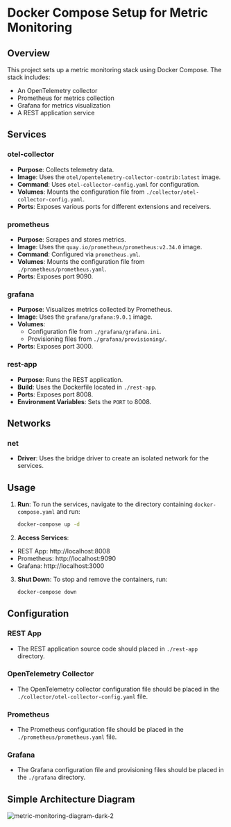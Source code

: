 ﻿# Docker Compose Setup for Metric Monitoring

## Overview

This project sets up a metric monitoring stack using Docker Compose. The stack includes:
- An OpenTelemetry collector
- Prometheus for metrics collection
- Grafana for metrics visualization
- A REST application service

## Services

### otel-collector
- **Purpose**: Collects telemetry data.
- **Image**: Uses the `otel/opentelemetry-collector-contrib:latest` image.
- **Command**: Uses `otel-collector-config.yaml` for configuration.
- **Volumes**: Mounts the configuration file from `./collector/otel-collector-config.yaml`.
- **Ports**: Exposes various ports for different extensions and receivers.

### prometheus
- **Purpose**: Scrapes and stores metrics.
- **Image**: Uses the `quay.io/prometheus/prometheus:v2.34.0` image.
- **Command**: Configured via `prometheus.yml`.
- **Volumes**: Mounts the configuration file from `./prometheus/prometheus.yaml`.
- **Ports**: Exposes port 9090.

### grafana
- **Purpose**: Visualizes metrics collected by Prometheus.
- **Image**: Uses the `grafana/grafana:9.0.1` image.
- **Volumes**: 
  - Configuration file from `./grafana/grafana.ini`.
  - Provisioning files from `./grafana/provisioning/`.
- **Ports**: Exposes port 3000.

### rest-app
- **Purpose**: Runs the REST application.
- **Build**: Uses the Dockerfile located in `./rest-app`.
- **Ports**: Exposes port 8008.
- **Environment Variables**: Sets the `PORT` to 8008.

## Networks

### net
- **Driver**: Uses the bridge driver to create an isolated network for the services.

## Usage

1. **Run**: To run the services, navigate to the directory containing `docker-compose.yaml` and run:
   ```sh
   docker-compose up -d
   ```

2. **Access Services**:
- REST App: http://localhost:8008
- Prometheus: http://localhost:9090
- Grafana: http://localhost:3000

3. **Shut Down**: To stop and remove the containers, run:
   ```sh
   docker-compose down
   ```

## Configuration

### REST App
- The REST application source code should placed in `./rest-app` directory.

### OpenTelemetry Collector
- The OpenTelemetry collector configuration file should be placed in the `./collector/otel-collector-config.yaml` file.

### Prometheus
- The Prometheus configuration file should be placed in the `./prometheus/prometheus.yaml` file.

### Grafana
- The Grafana configuration file and provisioning files should be placed in the `./grafana` directory.

## Simple Architecture Diagram
![metric-monitoring-diagram-dark-2](https://github.com/amirrhkm/metrics-monitoring/assets/152793780/d5e32dfd-bf3d-4ea7-a55c-aad1a063246e)


